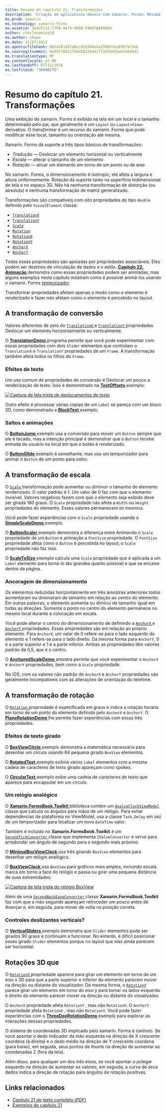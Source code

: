 ```yaml
---
title: Resumo do capítulo 21. Transformações
description: 'Criação de aplicativos móveis com xamarin. Forms: Resumo do capítulo 21. Transformações'
ms.prod: xamarin
ms.technology: xamarin-forms
ms.assetid: 3642F112-C7FA-4A74-9000-F9087BA89AD9
author: charlespetzold
ms.author: chape
ms.date: 11/07/2017
ms.openlocfilehash: 885a281d57a8ec83a949eba199667ea95679c5eb
ms.sourcegitcommit: 6e955f6851794d58334d41f7a550d93a47e834d2
ms.translationtype: MT
ms.contentlocale: pt-BR
ms.lasthandoff: 07/12/2018
ms.locfileid: "38998275"
---
```

# <a name="summary-of-chapter-21-transforms"></a>Resumo do capítulo 21. Transformações

Uma exibição do xamarin. Forms é exibida na tela em um local e o tamanho determinado pelo pai, que geralmente é um `Layout` ou `Layout<View>` derivativo. O *transformar* é um recurso do xamarin. Forms que pode modificar esse local, tamanho ou orientação até mesma.

Xamarin. Forms dá suporte a três tipos básicos de transformações:

- *Tradução* &mdash; Deslocar um elemento horizontal ou verticalmente
- *Escala* &mdash; alterar o tamanho de um elemento
- *Rotação* &mdash; ativar um elemento em torno de um ponto ou de eixo

No xamarin. Forms, o dimensionamento é isotropic; ele afeta a largura e altura uniformemente. Rotação dá suporte tanto na superfície bidimensional de tela e no espaço 3D. Não há nenhuma transformação de distorção (ou absoluta) e nenhuma transformação de matriz generalizado.

Transformações são compatíveis com oito propriedades do tipo `double` definido pelo `VisualElement` classe:

- [`TranslationX`](xref:Xamarin.Forms.VisualElement.TranslationX)
- [`TranslationY`](xref:Xamarin.Forms.VisualElement.TranslationY)
- [`Scale`](xref:Xamarin.Forms.VisualElement.Scale)
- [`Rotation`](xref:Xamarin.Forms.VisualElement.Rotation)
- [`RotationX`](xref:Xamarin.Forms.VisualElement.RotationX)
- [`RotationY`](xref:Xamarin.Forms.VisualElement.RotationY)
- [`AnchorX`](xref:Xamarin.Forms.VisualElement.AnchorX)
- [`AnchorY`](xref:Xamarin.Forms.VisualElement.AnchorY)

Todas essas propriedades são apoiadas por propriedades associáveis. Eles podem ser destinos de vinculação de dados e o estilo. [**Capítulo 22. Animação** ](~/xamarin-forms/creating-mobile-apps-xamarin-forms/summaries/chapter22.md) demonstra como essas propriedades podem ser animadas, mas alguns exemplos neste capítulo mostram como é possível animá-los usando o xamarin. Forms [temporizador](~/xamarin-forms/platform/device.md#Device_StartTimer).

Transformar propriedades afetam apenas o modo como o elemento é renderizado e fazer *não* afetam como o elemento é percebido no layout.

## <a name="the-translation-transform"></a>A transformação de conversão

Valores diferentes de zero do [ `TranslationX` ](xref:Xamarin.Forms.VisualElement.TranslationX) e [ `TranslationY` ](xref:Xamarin.Forms.VisualElement.TranslationY) propriedades Deslocar um elemento horizontalmente ou verticalmente.

O [ **TranslationDemo** ](https://github.com/xamarin/xamarin-forms-book-samples/tree/master/Chapter21/TranslationDemo) programa permite que você pode experimentar com essas propriedades com dois `Slider` elementos que controlam o `TranslationX` e `TranslationY` propriedades de um `Frame`. A transformação também afeta todos os filhos do `Frame`.

### <a name="text-effects"></a>Efeitos de texto

Um uso comum de propriedades de conversão é Deslocar um pouco a renderização de texto. Isso é demonstrado na [ **TextOffsets** ](https://github.com/xamarin/xamarin-forms-book-samples/tree/master/Chapter21/TextOffsets) exemplo:

[![Captura de tela tripla de deslocamentos de texto](images/ch21fg03-small.png "deslocamentos de texto")](images/ch21fg03-large.png#lightbox "deslocamentos de texto")

Outro efeito é processar várias cópias de um `Label` se pareça com um bloco 3D, como demonstrado a [ **BlockText** ](https://github.com/xamarin/xamarin-forms-book-samples/tree/master/Chapter21/BlockText) exemplo.

### <a name="jumps-and-animations"></a>Saltos e animações

O [ **ButtonJump** ](https://github.com/xamarin/xamarin-forms-book-samples/tree/master/Chapter21/ButtonJump) exemplo usa a conversão para mover um `Button` sempre que ele é tocado, mas a intenção principal é demonstrar que o `Button` recebe entrada do usuário no local em que o botão é renderizado.

O [ **ButtonGlide** ](https://github.com/xamarin/xamarin-forms-book-samples/tree/master/Chapter21/ButtonGlide) exemplo é semelhante, mas usa um temporizador para animar o `Button` de um ponto para outro.

## <a name="the-scale-transform"></a>A transformação de escala

O [ `Scale` ](xref:Xamarin.Forms.VisualElement.Scale) transformação pode aumentar ou diminuir o tamanho do elemento renderizado. O valor padrão é 1. Um valor de 0 faz com que o elemento invisível. Valores negativos fazem com que o elemento seja exibido deve ser girada 180 graus. O `Scale` propriedade não afeta a `Width` ou `Height` propriedades do elemento. Esses valores permanecem os mesmos.

Você pode fazer experiências com o `Scale` propriedade usando o [ **SimpleScaleDemo** ](https://github.com/xamarin/xamarin-forms-book-samples/tree/master/Chapter21/SimpleScaleDemo) exemplo.

O [ **ButtonScaler** ](https://github.com/xamarin/xamarin-forms-book-samples/tree/master/Chapter21/ButtonScaler) exemplo demonstra a diferença entre Animando o `Scale` propriedade de um `Button` e animação a `FontSize` propriedade. O `FontSize` propriedade afeta como o `Button` é percebida no layout; o `Scale` propriedade não faz isso.

O [ **ScaleToSize** ](https://github.com/xamarin/xamarin-forms-book-samples/tree/master/Chapter21/ScaleToSize) exemplo calcula uma `Scale` propriedade que é aplicada a um `Label` elemento para torná-lo tão grandes quanto possível e que se encaixe dentro da página.

### <a name="anchoring-the-scale"></a>Ancoragem de dimensionamento

Os elementos reduzidas horizontalmente em três amostras anteriores todos aumentaram ou diminuíram de tamanho em relação ao centro do elemento. Em outras palavras, o elemento aumenta ou diminui de tamanho igual em todas as direções. Somente o ponto no centro do elemento permanece no mesmo local durante a colocação em escala.

Você pode alterar o centro do dimensionamento de definindo a [ `AnchorX` ](xref:Xamarin.Forms.VisualElement.AnchorX) e [ `AnchorY` ](xref:Xamarin.Forms.VisualElement.AnchorY) propriedades. Essas propriedades são em relação ao próprio elemento. Para `AnchorX`, um valor de 0 refere-se para o lado esquerdo do elemento e 1 refere-se para o lado direito. Da mesma forma para `AnchorY`, 0 é a parte superior e 1 é a parte inferior. Ambas as propriedades têm valores padrão de 0,5, que é o centro.

O [ **AnchoredScaleDemo** ](https://github.com/xamarin/xamarin-forms-book-samples/tree/master/Chapter21/AnchoredScaleDemo) amostra permite que você experimentar o `AnchorX` e `AnchorY` propriedades, bem como a `Scale` propriedade.

No iOS, com os valores não padrão de `AnchorX` e `AnchorY` propriedades são geralmente incompatíveis com as alterações de orientação do telefone.

## <a name="the-rotation-transform"></a>A transformação de rotação

O [ `Rotation` ](xref:Xamarin.Forms.VisualElement.Rotation) propriedade é especificada em graus e indica a rotação horária em torno de um ponto do elemento definido pelo `AnchorX` e `AnchorY`. O [ **PlaneRotationDemo** ](https://github.com/xamarin/xamarin-forms-book-samples/tree/master/Chapter21/PlaneRotationDemo) lhe permite fazer experiências com essas três propriedades.

### <a name="rotated-text-effects"></a>Efeitos de texto girado

O [ **BoxViewCircle** ](https://github.com/xamarin/xamarin-forms-book-samples/tree/master/Chapter21/BoxViewCircle) exemplo demonstra a matemática necessária para desenhar um círculo usando 64 pequena girado `BoxView` elementos.

O [ **RotatedText** ](https://github.com/xamarin/xamarin-forms-book-samples/tree/master/Chapter21/RotatedText) exemplo exibirá vários `Label` elementos com a mesma cadeia de caracteres de texto girado apareçam como spokes.

O [ **CircularText** ](https://github.com/xamarin/xamarin-forms-book-samples/tree/master/Chapter21/CircularText) exemplo exibe uma cadeia de caracteres de texto que aparece para encapsular em um círculo.

### <a name="an-analog-clock"></a>Um relógio analógico

O [ **Xamarin.FormsBook.Toolkit** ](https://github.com/xamarin/xamarin-forms-book-samples/tree/master/Libraries/Xamarin.FormsBook.Toolkit) biblioteca contém um [ `AnalogClockViewModel` ](https://github.com/xamarin/xamarin-forms-book-samples/blob/master/Libraries/Xamarin.FormsBook.Toolkit/Xamarin.FormsBook.Toolkit/AnalogClockViewModel.cs) classe que calcula os ângulos para mãos de um relógio. Para evitar dependências de plataforma no ViewModel, usa a classe `Task.Delay` em vez de um temporizador para localizar um novo `DateTime` valor.

Também é incluído no **Xamarin.FormsBook.Toolkit** é um [ `SecondTickConverter` ](https://github.com/xamarin/xamarin-forms-book-samples/blob/master/Libraries/Xamarin.FormsBook.Toolkit/Xamarin.FormsBook.Toolkit/SecondTickConverter.cs) classe que implementa `IValueConverter` e serve para arredondar um ângulo de segundo para o segundo mais próximo.

O [ **MinimalBoxViewClock** ](https://github.com/xamarin/xamarin-forms-book-samples/tree/master/Chapter21/MinimalBoxViewClock) usa três girando `BoxView` elementos para desenhar um relógio analógico.

O [ **BoxViewClock** ](https://github.com/xamarin/xamarin-forms-book-samples/tree/master/Chapter21/BoxViewClock) usa `BoxView` para gráficos mais amplos, incluindo escala marca em torno a face do relógio e passa ou girar uma pequena distância de suas extremidades:

[![Captura de tela tripla do relógio BoxView](images/ch21fg17-small.png "Face do relógio analógico")](images/ch21fg17-large.png#lightbox "Face do relógio analógico")

Além de uma [ `SecondBackEaseConverter` ](https://github.com/xamarin/xamarin-forms-book-samples/blob/master/Libraries/Xamarin.FormsBook.Toolkit/Xamarin.FormsBook.Toolkit/SecondBackEaseConverter.cs) classe **Xamarin.FormsBook.Toolkit** faz com que a mão segundo apareçam retroceder um pouco antes de Avançar e, em seguida, para mover de volta na posição correta.

### <a name="vertical-sliders"></a>Controles deslizantes verticais?

O [ **VerticalSliders** ](https://github.com/xamarin/xamarin-forms-book-samples/tree/master/Chapter21/VerticalSliders) exemplo demonstra que `Slider` elementos pode ser girados 90 graus e continuam a funcionar. No entanto, é difícil posicionar esses girado `Slider` elementos porque no layout que elas ainda parecem ser horizontal.

## <a name="3d-ish-rotations"></a>Rotações 3D que

O [ `RotationX` ](xref:Xamarin.Forms.VisualElement.RotationX) propriedade aparece para girar um elemento em torno de um eixo x 3D para que a parte superior e inferior do elemento parecem mover na direção ou distante do visualizador. Da mesma forma, o [ `RotationY` ](xref:Xamarin.Forms.VisualElement.RotationY) parece girar um elemento em torno do eixo y para tornar os lados esquerdo e direito do elemento parecer mover na direção ou distante do visualizador.

O `AnchorX` propriedade afeta `RotationY` , mas não `RotationX`. O `AnchorY` propriedade afeta `RotationX` , mas não `RotationY`. Você pode fazer experiências com o [ **ThreeDeeRotationDemo** ](https://github.com/xamarin/xamarin-forms-book-samples/tree/master/Chapter21/ThreeDeeRotationDemo) exemplo para explorar as interações dessas propriedades.

O sistema de coordenadas 3D implicado pelo xamarin. Forms é canhoto. Se você apontar o dedo indicador da mão esquerda na direção de X crescente coordena (à direita) e o dedo médio na direção de Y crescente coordena (para baixo), em seguida, seus pontos de thumb na direção de aumentar as coordenadas Z (fora da tela).

Além disso, para qualquer um dos três eixos, se você apontar o polegar esquerdo na direção de aumentar os valores, em seguida, a curva de seus dedos indica a direção de rotação para ângulos de rotação positivas.



## <a name="related-links"></a>Links relacionados

- [Capítulo 21 de texto completo (PDF)](https://download.xamarin.com/developer/xamarin-forms-book/XamarinFormsBook-Ch21-Apr2016.pdf)
- [Exemplos do capítulo 21](https://github.com/xamarin/xamarin-forms-book-samples/tree/master/Chapter21)

